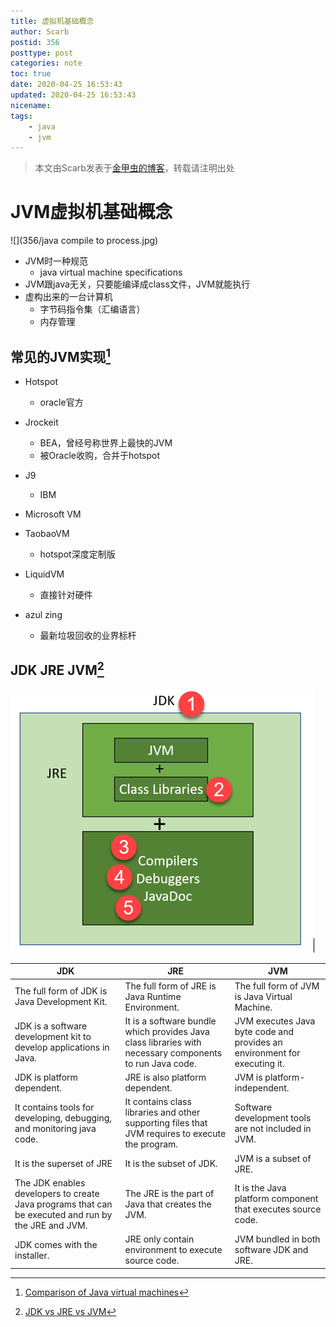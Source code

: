 ```yaml
---
title: 虚拟机基础概念
author: Scarb
postid: 356
posttype: post
categories: note
toc: true
date: 2020-04-25 16:53:43
updated: 2020-04-25 16:53:43
nicename:
tags:
    - java
    - jvm
---
```


>本文由Scarb发表于[金甲虫的博客](http://47.106.131.90/blog)，转载请注明出处

# JVM虚拟机基础概念

![](356/java compile to process.jpg)

* JVM时一种规范
  * java virtual machine specifications
* JVM跟java无关，只要能编译成class文件，JVM就能执行
* 虚构出来的一台计算机
  * 字节码指令集（汇编语言）
  * 内存管理

## 常见的JVM实现[^1]

* Hotspot
  * oracle官方
* Jrockeit
  * BEA，曾经号称世界上最快的JVM
  * 被Oracle收购，合并于hotspot
* J9
  * IBM

* Microsoft VM
* TaobaoVM
  * hotspot深度定制版
* LiquidVM
  * 直接针对硬件
* azul zing
  * 最新垃圾回收的业界标杆

## JDK JRE JVM[^2]

![](356/022220_0635_JDKvsJREvsJ1.png)

| **JDK**                                                      | **JRE**                                                      | **JVM**                                                      |
| ------------------------------------------------------------ | ------------------------------------------------------------ | ------------------------------------------------------------ |
| The full form of JDK is Java Development Kit.                | The full form of JRE is Java Runtime Environment.            | The full form of JVM is Java Virtual Machine.                |
| JDK is a software development kit to develop applications in Java. | It is a software bundle which provides Java class libraries with necessary components to run Java code. | JVM executes Java byte code and provides an environment for executing it. |
| JDK is platform dependent.                                   | JRE is also platform dependent.                              | JVM is platform-independent.                                 |
| It contains tools for developing, debugging, and monitoring java code. | It contains class libraries and other supporting files that JVM requires to execute the program. | Software development tools are not included in JVM.          |
| It is the superset of JRE                                    | It is the subset of JDK.                                     | JVM is a subset of JRE.                                      |
| The JDK enables developers to create Java programs that can be executed and run by the JRE and JVM. | The JRE is the part of Java that creates the JVM.            | It is the Java platform component that executes source code. |
| JDK comes with the installer.                                | JRE only contain environment to execute source code.         | JVM bundled in both software JDK and JRE.                    |

[^1]: [Comparison of Java virtual machines](https://en.wikipedia.org/wiki/Comparison_of_Java_virtual_machines)
[^2]: [JDK vs JRE vs JVM](https://www.guru99.com/difference-between-jdk-jre-jvm.html)